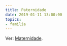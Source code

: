 ```yaml
---
title: Paternidade
date: 2019-01-11 13:00:00
topics: 
- familia
---
```


Ver: [Maternidade](/leis/maternidade).

